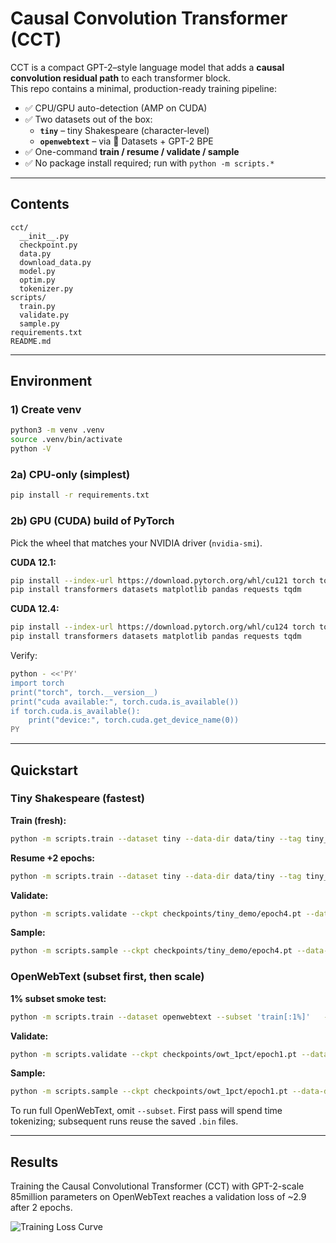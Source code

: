 # Causal Convolution Transformer (CCT)

CCT is a compact GPT-2–style language model that adds a **causal convolution residual path** to each transformer block.  
This repo contains a minimal, production-ready training pipeline:

- ✅ CPU/GPU auto-detection (AMP on CUDA)  
- ✅ Two datasets out of the box:  
  - **`tiny`** – tiny Shakespeare (character-level)  
  - **`openwebtext`** – via 🤗 Datasets + GPT-2 BPE  
- ✅ One-command **train / resume / validate / sample**  
- ✅ No package install required; run with `python -m scripts.*`

---

## Contents

```
cct/
  __init__.py
  checkpoint.py
  data.py
  download_data.py
  model.py
  optim.py
  tokenizer.py
scripts/
  train.py
  validate.py
  sample.py
requirements.txt
README.md
```

---

## Environment

### 1) Create venv

```bash
python3 -m venv .venv
source .venv/bin/activate
python -V
```

### 2a) CPU-only (simplest)

```bash
pip install -r requirements.txt
```

### 2b) GPU (CUDA) build of PyTorch

Pick the wheel that matches your NVIDIA driver (`nvidia-smi`).

**CUDA 12.1:**
```bash
pip install --index-url https://download.pytorch.org/whl/cu121 torch torchvision torchaudio
pip install transformers datasets matplotlib pandas requests tqdm
```

**CUDA 12.4:**
```bash
pip install --index-url https://download.pytorch.org/whl/cu124 torch torchvision torchaudio
pip install transformers datasets matplotlib pandas requests tqdm
```

Verify:

```bash
python - <<'PY'
import torch
print("torch", torch.__version__)
print("cuda available:", torch.cuda.is_available())
if torch.cuda.is_available():
    print("device:", torch.cuda.get_device_name(0))
PY
```

---

## Quickstart

### Tiny Shakespeare (fastest)

**Train (fresh):**
```bash
python -m scripts.train --dataset tiny --data-dir data/tiny --tag tiny_demo   --epochs 2 --seq-length 256 --n-embd 128 --n-layer 4 --n-head 4   --batch-size 16 --accum-steps 1 --lr 3e-4 --use-scheduler --grad-clip 1.0
```

**Resume +2 epochs:**
```bash
python -m scripts.train --dataset tiny --data-dir data/tiny --tag tiny_demo   --resume tiny_demo --epochs-add 2 --use-scheduler --accum-steps 1
```

**Validate:**
```bash
python -m scripts.validate --ckpt checkpoints/tiny_demo/epoch4.pt --data-dir data/tiny
```

**Sample:**
```bash
python -m scripts.sample --ckpt checkpoints/tiny_demo/epoch4.pt --data-dir data/tiny   --seq-length 256 --prompt "To be, or not to be,"   --temperature 0.8 --top-k 50 --top-p 0.9 --max-new-tokens 200
```

### OpenWebText (subset first, then scale)

**1% subset smoke test:**
```bash
python -m scripts.train --dataset openwebtext --subset 'train[:1%]'   --data-dir data/owt_1pct --tag owt_1pct   --epochs 1 --seq-length 256   --n-embd 256 --n-layer 6 --n-head 8   --batch-size 8 --accum-steps 1 --lr 3e-4   --use-scheduler --grad-clip 1.0
```

**Validate:**
```bash
python -m scripts.validate --ckpt checkpoints/owt_1pct/epoch1.pt --data-dir data/owt_1pct
```

**Sample:**
```bash
python -m scripts.sample --ckpt checkpoints/owt_1pct/epoch1.pt --data-dir data/owt_1pct   --prompt "The purpose of life is" --max-new-tokens 120 --temperature 0.9 --top-p 0.9
```

To run full OpenWebText, omit `--subset`. First pass will spend time tokenizing; subsequent runs reuse the saved `.bin` files.

---

## Results

Training the Causal Convolutional Transformer (CCT) with GPT-2-scale 85million parameters on OpenWebText reaches a validation loss of ~2.9 after 2 epochs.

![Training Loss Curve](assets/loss_updated.png)
